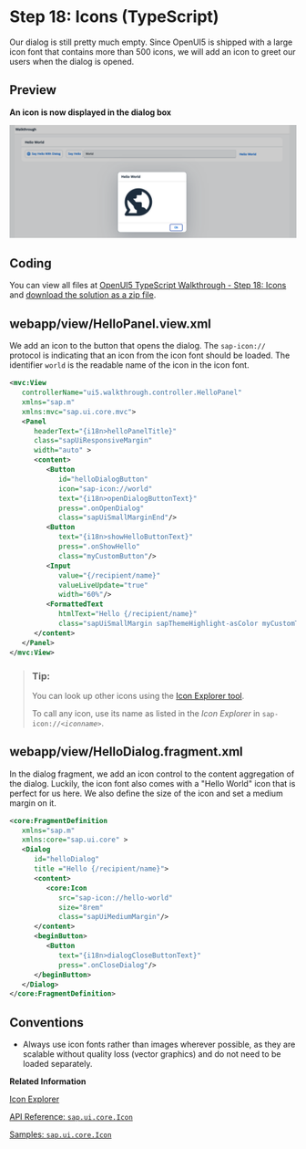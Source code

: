 <!-- loio49b1ac6f768947769d3daa9baf807f31 -->

# Step 18: Icons \(TypeScript\)

Our dialog is still pretty much empty. Since OpenUI5 is shipped with a large icon font that contains more than 500 icons, we will add an icon to greet our users when the dialog is opened.



## Preview

  
  
**An icon is now displayed in the dialog box**

![The graphic has an explanatory text.](images/UI5_Walkthrough_Step_18_fbc48e2.png "An icon is now displayed in the dialog box")



<a name="loio49b1ac6f768947769d3daa9baf807f31__section_pg2_zgk_syb"/>

## Coding

You can view all files at [OpenUI5 TypeScript Walkthrough - Step 18: Icons](https://github.com/sap-samples/ui5-typescript-walkthrough/tree/main/steps/18) and [download the solution as a zip file](https://sap-samples.github.io/ui5-typescript-walkthrough/ui5-typescript-walkthrough-step-18.zip).



<a name="loio49b1ac6f768947769d3daa9baf807f31__section_qg2_zgk_syb"/>

## webapp/view/HelloPanel.view.xml

We add an icon to the button that opens the dialog. The `sap-icon://` protocol is indicating that an icon from the icon font should be loaded. The identifier `world` is the readable name of the icon in the icon font.

```xml
<mvc:View
   controllerName="ui5.walkthrough.controller.HelloPanel"
   xmlns="sap.m"
   xmlns:mvc="sap.ui.core.mvc">
   <Panel
      headerText="{i18n>helloPanelTitle}"
      class="sapUiResponsiveMargin"
      width="auto" >
      <content>
         <Button
            id="helloDialogButton"
            icon="sap-icon://world"
            text="{i18n>openDialogButtonText}"
            press=".onOpenDialog"
            class="sapUiSmallMarginEnd"/>
         <Button
            text="{i18n>showHelloButtonText}"
            press=".onShowHello"
            class="myCustomButton"/>
         <Input
            value="{/recipient/name}"
            valueLiveUpdate="true"
            width="60%"/>
         <FormattedText
            htmlText="Hello {/recipient/name}"
            class="sapUiSmallMargin sapThemeHighlight-asColor myCustomText"/>
      </content>
   </Panel>
</mvc:View>
```

> ### Tip:  
> You can look up other icons using the [Icon Explorer tool](https://ui5.sap.com/test-resources/sap/m/demokit/iconExplorer/webapp/index.html).
> 
> To call any icon, use its name as listed in the *Icon Explorer* in <code>sap-icon://<i>&lt;iconname&gt;</i></code>.



## webapp/view/HelloDialog.fragment.xml

In the dialog fragment, we add an icon control to the content aggregation of the dialog. Luckily, the icon font also comes with a "Hello World" icon that is perfect for us here. We also define the size of the icon and set a medium margin on it.

```xml
<core:FragmentDefinition
   xmlns="sap.m"
   xmlns:core="sap.ui.core" >
   <Dialog
      id="helloDialog"
      title ="Hello {/recipient/name}">
      <content>
         <core:Icon
            src="sap-icon://hello-world"
            size="8rem"
            class="sapUiMediumMargin"/>
      </content>
      <beginButton>
         <Button
            text="{i18n>dialogCloseButtonText}"
            press=".onCloseDialog"/>
      </beginButton>
   </Dialog>
</core:FragmentDefinition>
```



## Conventions

-   Always use icon fonts rather than images wherever possible, as they are scalable without quality loss \(vector graphics\) and do not need to be loaded separately.


**Related Information**  


[Icon Explorer](https://ui5.sap.com/test-resources/sap/m/demokit/iconExplorer/webapp/index.html)

[API Reference: `sap.ui.core.Icon`](https://ui5.sap.com/#/api/sap.ui.core.Icon)

[Samples: `sap.ui.core.Icon` ](https://ui5.sap.com/#/entity/sap.ui.core.Icon)

